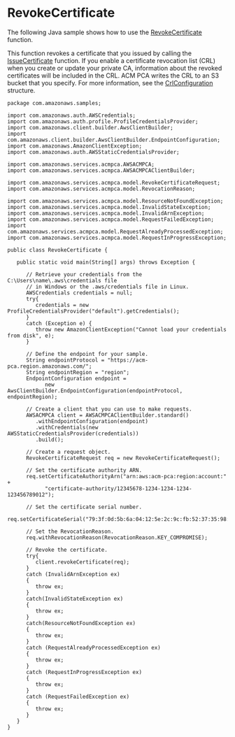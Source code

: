 # RevokeCertificate<a name="JavaApi-RevokeCertificate"></a>

The following Java sample shows how to use the [RevokeCertificate](https://docs.aws.amazon.com/acm-pca/latest/APIReference/API_RevokeCertificate.html) function\.

This function revokes a certificate that you issued by calling the [IssueCertificate](https://docs.aws.amazon.com/acm-pca/latest/APIReference/API_IssueCertificate.html) function\. If you enable a certificate revocation list \(CRL\) when you create or update your private CA, information about the revoked certificates will be included in the CRL\. ACM PCA writes the CRL to an S3 bucket that you specify\. For more information, see the [CrlConfiguration](https://docs.aws.amazon.com/acm-pca/latest/APIReference/API_CrlConfiguration.html) structure\. 

```
package com.amazonaws.samples;

import com.amazonaws.auth.AWSCredentials;
import com.amazonaws.auth.profile.ProfileCredentialsProvider;
import com.amazonaws.client.builder.AwsClientBuilder;
import com.amazonaws.client.builder.AwsClientBuilder.EndpointConfiguration;
import com.amazonaws.AmazonClientException;
import com.amazonaws.auth.AWSStaticCredentialsProvider;

import com.amazonaws.services.acmpca.AWSACMPCA;
import com.amazonaws.services.acmpca.AWSACMPCAClientBuilder;

import com.amazonaws.services.acmpca.model.RevokeCertificateRequest;
import com.amazonaws.services.acmpca.model.RevocationReason;

import com.amazonaws.services.acmpca.model.ResourceNotFoundException;
import com.amazonaws.services.acmpca.model.InvalidStateException;
import com.amazonaws.services.acmpca.model.InvalidArnException;
import com.amazonaws.services.acmpca.model.RequestFailedException;
import com.amazonaws.services.acmpca.model.RequestAlreadyProcessedException;
import com.amazonaws.services.acmpca.model.RequestInProgressException;

public class RevokeCertificate {

   public static void main(String[] args) throws Exception {

      // Retrieve your credentials from the C:\Users\name\.aws\credentials file
      // in Windows or the .aws/credentials file in Linux.
      AWSCredentials credentials = null;
      try{
         credentials = new ProfileCredentialsProvider("default").getCredentials();
      }
      catch (Exception e) {
         throw new AmazonClientException("Cannot load your credentials from disk", e);
      }

      // Define the endpoint for your sample.
      String endpointProtocol = "https://acm-pca.region.amazonaws.com/";
      String endpointRegion = "region";
      EndpointConfiguration endpoint =
            new AwsClientBuilder.EndpointConfiguration(endpointProtocol, endpointRegion);

      // Create a client that you can use to make requests.
      AWSACMPCA client = AWSACMPCAClientBuilder.standard()
         .withEndpointConfiguration(endpoint)
         .withCredentials(new AWSStaticCredentialsProvider(credentials))
         .build();

      // Create a request object.
      RevokeCertificateRequest req = new RevokeCertificateRequest();

      // Set the certificate authority ARN.
      req.setCertificateAuthorityArn("arn:aws:acm-pca:region:account:" +
            "certificate-authority/12345678-1234-1234-1234-123456789012");

      // Set the certificate serial number.
      req.setCertificateSerial("79:3f:0d:5b:6a:04:12:5e:2c:9c:fb:52:37:35:98:fe");

      // Set the RevocationReason.
      req.withRevocationReason(RevocationReason.KEY_COMPROMISE);

      // Revoke the certificate.
      try{
         client.revokeCertificate(req);
      }
      catch (InvalidArnException ex)
      {
         throw ex;
      }
      catch(InvalidStateException ex)
      {
         throw ex;
      }
      catch(ResourceNotFoundException ex)
      {
         throw ex;
      }
      catch (RequestAlreadyProcessedException ex)
      {
         throw ex;
      }
      catch (RequestInProgressException ex)
      {
         throw ex;
      }
      catch (RequestFailedException ex)
      {
         throw ex;
      }
   }
}
```